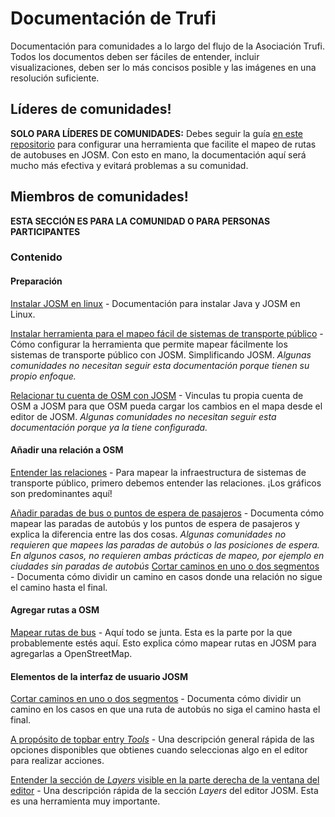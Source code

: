 # Documentación de Trufi

Documentación para comunidades a lo largo del flujo de la Asociación Trufi. Todos los documentos deben ser fáciles de entender, incluir visualizaciones, deben ser lo más concisos posible y las imágenes en una resolución suficiente.

## Líderes de comunidades!

**SOLO PARA LÍDERES DE COMUNIDADES:** Debes seguir la guía [en este repositorio](https://github.com/trufi-association/routemapping_josmconfig) para configurar una herramienta que facilite el mapeo de rutas de autobuses en JOSM. Con esto en mano, la documentación aquí será mucho más efectiva y evitará problemas a su comunidad.

## Miembros de comunidades!

**ESTA SECCIÓN ES PARA LA COMUNIDAD O PARA PERSONAS PARTICIPANTES**

### Contenido

#### Preparación

[Instalar JOSM en linux](installing-josm-on-linux/index.md) - Documentación para instalar Java y JOSM en Linux.

[Instalar herramienta para el mapeo fácil de sistemas de transporte público](installing-mapping-tool/index.md) - Cómo configurar la herramienta que permite mapear fácilmente los sistemas de transporte público con JOSM. Simplificando JOSM. _Algunas comunidades no necesitan seguir esta documentación porque tienen su propio enfoque._

[Relacionar tu cuenta de OSM con JOSM](oauth-josm/index.md) - Vinculas tu propia cuenta de OSM a JOSM para que OSM pueda cargar los cambios en el mapa desde el editor de JOSM. _Algunas comunidades no necesitan seguir esta documentación porque ya la tiene configurada._

#### Añadir una relación a OSM

[Entender las relaciones](understanding-relations/index.md) - Para mapear la infraestructura de sistemas de transporte público, primero debemos entender las relaciones. ¡Los gráficos son predominantes aquí!

[Añadir paradas de bus o puntos de espera de pasajeros](adding-bus-stops/index.md) - Documenta cómo mapear las paradas de autobús y los puntos de espera de pasajeros y explica la diferencia entre las dos cosas. _Algunas comunidades no requieren que mapees las paradas de autobús o las posiciones de espera. En algunos casos, no requieren ambas prácticas de mapeo, por ejemplo en ciudades sin paradas de autobús_
[Cortar caminos en uno o dos segmentos](split-ways/index.md) - Documenta cómo dividir un camino en casos donde una relación no sigue el camino hasta el final.

#### Agregar rutas a OSM

[Mapear rutas de bus](mapping-routes/index.md) - Aquí todo se junta. Esta es la parte por la que probablemente estés aquí. Esto explica cómo mapear rutas en JOSM para agregarlas a OpenStreetMap.

#### Elementos de la interfaz de usuario JOSM

[Cortar caminos en uno o dos segmentos](split-ways/index.md) - Documenta cómo dividir un camino en los casos en que una ruta de autobús no siga el camino hasta el final.

[A propósito de topbar entry _Tools_](josm-tools/index.md) - Una descripción general rápida de las opciones disponibles que obtienes cuando seleccionas algo en el editor para realizar acciones.

[Entender la sección de _Layers_ visible en la parte derecha de la ventana del editor](josm-editor-layers/index.md) - Una descripción rápida de la sección _Layers_ del editor JOSM. Esta es una herramienta muy importante.

